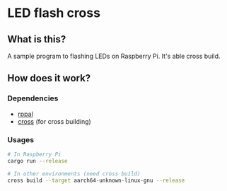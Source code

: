 # LED flash cross

## What is this?

A sample program to flashing LEDs on Raspberry Pi.
It's able cross build.

## How does it work?

### Dependencies

- [rppal](https://github.com/golemparts/rppal)
- [cross](https://github.com/cross-rs/cross) (for cross building)

### Usages

```bash
# In Raspberry Pi
cargo run --release

# In other environments (need cross build)
cross build --target aarch64-unknown-linux-gnu --release
```
